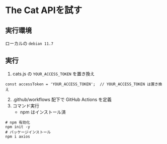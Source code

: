 # The Cat APIを試す

## 実行環境
ローカルの  `debian 11.7`

## 実行
1.  cats.js の `YOUR_ACCESS_TOKEN` を置き換え
```
const accessToken = 'YOUR_ACCESS_TOKEN';  // YOUR_ACCESS_TOKEN は置き換え
```
  
2. .github/workflows 配下で GitHub Actions を定義
3. コマンド実行
    * npm はインストール済
```
# npm 有効化
npm init -y
# パッケージインストール
npm i axios
```
